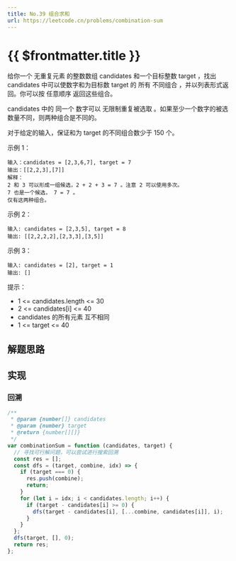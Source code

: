 ```yaml
---
title: No.39 组合求和
url: https://leetcode.cn/problems/combination-sum
---
```


# <a class='!no-underline' :href="$frontmatter.url" target="_blank">{{ $frontmatter.title }}</a>

给你一个 无重复元素 的整数数组 candidates 和一个目标整数 target ，找出 candidates 中可以使数字和为目标数 target 的 所有 不同组合 ，并以列表形式返回。你可以按 任意顺序 返回这些组合。

candidates 中的 同一个 数字可以 无限制重复被选取 。如果至少一个数字的被选数量不同，则两种组合是不同的。

对于给定的输入，保证和为 target 的不同组合数少于 150 个。

示例 1：

```text
输入：candidates = [2,3,6,7], target = 7
输出：[[2,2,3],[7]]
解释：
2 和 3 可以形成一组候选，2 + 2 + 3 = 7 。注意 2 可以使用多次。
7 也是一个候选， 7 = 7 。
仅有这两种组合。
```

示例 2：

```text
输入: candidates = [2,3,5], target = 8
输出: [[2,2,2,2],[2,3,3],[3,5]]
```

示例 3：

```text
输入: candidates = [2], target = 1
输出: []
```

提示：

- 1 <= candidates.length <= 30
- 2 <= candidates\[i\] <= 40
- candidates 的所有元素 互不相同
- 1 <= target <= 40

## 解题思路

## 实现

### 回溯

```js
/**
 * @param {number[]} candidates
 * @param {number} target
 * @return {number[][]}
 */
var combinationSum = function (candidates, target) {
  // 寻找可行解问题，可以尝试进行搜索回溯
  const res = [];
  const dfs = (target, combine, idx) => {
    if (target === 0) {
      res.push(combine);
      return;
    }
    for (let i = idx; i < candidates.length; i++) {
      if (target - candidates[i] >= 0) {
        dfs(target - candidates[i], [...combine, candidates[i]], i);
      }
    }
  };
  dfs(target, [], 0);
  return res;
};
```
